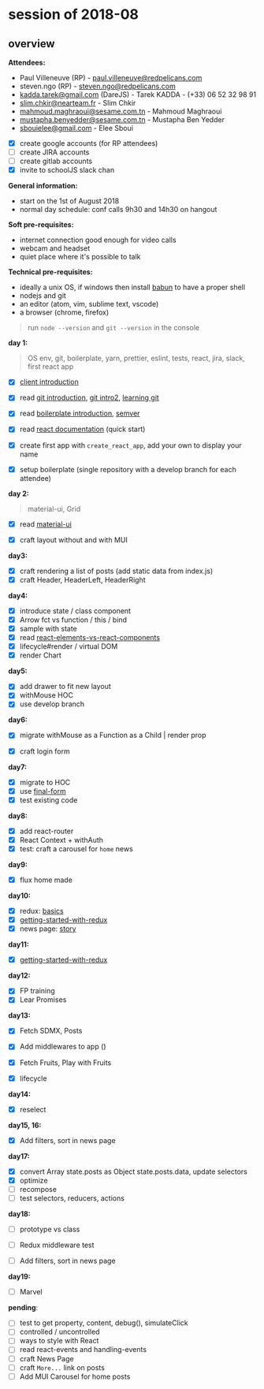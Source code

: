 # session of 2018-08
## overview

**Attendees:**
* Paul Villeneuve (RP) - paul.villeneuve@redpelicans.com
* steven.ngo (RP) - steven.ngo@redpelicans.com
* kadda.tarek@gmail.com (DareJS) - Tarek KADDA - (+33) 06 52 32 98 91
* slim.chkir@nearteam.fr - Slim Chkir
* mahmoud.maghraoui@sesame.com.tn - Mahmoud Maghraoui
* mustapha.benyedder@sesame.com.tn - Mustapha Ben Yedder
* sbouielee@gmail.com - Elee Sboui


- [x] create google accounts (for RP attendees)
- [ ] create JIRA accounts 
- [ ] create gitlab accounts
- [x] invite to schoolJS slack chan

**General information:**
* start on the 1st of August 2018
* normal day schedule: conf calls 9h30 and 14h30 on hangout

**Soft pre-requisites:**
* internet connection good enough for video calls
* webcam and headset
* quiet place where it's possible to talk

**Technical pre-requisites:**
* ideally a unix OS, if windows then install [babun](http://babun.github.io/) to have a proper shell
* nodejs and git
* an editor (atom, vim, sublime text, vscode)
* a browser (chrome, firefox)

> run `node --version` and `git --version` in the console

**day 1:**
> OS env, git, boilerplate, yarn, prettier, eslint, tests, react, jira, slack, first react app

- [x] [client introduction](https://docs.google.com/presentation/d/1nkelpLG-BikiiHWvfkUj7zxZDdMBx0pyCOhVnqDZLXE)
- [x] read [git introduction](http://nvie.com/posts/a-successful-git-branching-model/), [git intro2](https://delicious-insights.com/fr/articles/bien-utiliser-git-merge-et-rebase/), [learning git](https://learngitbranching.js.org/)
- [x] read [boilerplate introduction](https://github.com/facebook/create-react-app), [semver](https://semver.org/)
- [x] read [react documentation](https://reactjs.org/docs/hello-world.html) (quick start)
- [x] create first app with `create_react_app`, add your own <App/> to display your name
- [x] setup boilerplate (single repository with a develop branch for each attendee)


**day 2:**
> material-ui, Grid

- [x] read [material-ui](https://material-ui.com/getting-started/usage/)
- [x] craft layout without and with MUI 


**day3:**

- [x] craft rendering a list of posts (add static data from index.js)
- [x] craft Header, HeaderLeft, HeaderRight

**day4:**

- [x] introduce state / class component
- [x] Arrow fct vs function / this / bind
- [x] sample with state
- [x] read [react-elements-vs-react-components](https://medium.freecodecamp.org/react-elements-vs-react-components-fdc776705880)
- [x] lifecycle#render / virtual DOM
- [x] render Chart

**day5:**
- [x] add drawer to fit new layout
- [x] withMouse HOC
- [x] use develop branch

**day6:**
- [x] migrate withMouse as a Function as a Child | render prop
- [x] craft login form



**day7:**
- [x] migrate to HOC
- [x] use [final-form](https://github.com/final-form/react-final-form#material-ui-10)
- [x] test existing code

**day8:**
- [x] add react-router
- [x] React Context + withAuth
- [x] test: craft a carousel for `home` news

**day9:**
- [x] flux home made

**day10:**
- [x] redux: [basics](https://redux.js.org/basics)
- [x] [getting-started-with-redux](https://egghead.io/courses/getting-started-with-redux)
- [x] news page: [story](https://redpelicans.atlassian.net/browse/SDPT-22)

**day11:**
- [x] [getting-started-with-redux](https://egghead.io/courses/getting-started-with-redux)

**day12:**
- [x] FP training
- [x] Lear Promises

**day13:**
- [x] Fetch SDMX, Posts
- [x] Add middlewares to app ()
- [x] Fetch Fruits, Play with Fruits
- [x] lifecycle


**day14:**
- [x] reselect

**day15, 16:**
- [x] Add filters, sort in news page

**day17:**
- [x] convert Array state.posts as Object state.posts.data, update selectors
- [x] optimize
- [ ] recompose
- [ ] test selectors, reducers, actions

**day18:**
- [ ] prototype vs class
- [ ] Redux middleware test
- [ ] Add filters, sort in news page


**day19:**
- [ ] Marvel


**pending**:
- [ ] test to get property, content, debug(), simulateClick
- [ ] controlled / uncontrolled
- [ ] ways to style with React
- [ ] read react-events and handling-events
- [ ] craft News Page
- [ ] craft `More...` link on posts
- [ ] Add MUI Carousel for home posts

